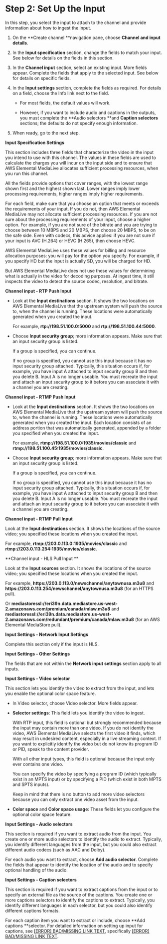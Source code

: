 # Step 2: Set Up the Input<a name="creating-a-channel-step2"></a>

In this step, you select the input to attach to the channel and provide information about how to ingest the input\.

1. On the **Create channel **navigation pane, choose **Channel and input details**\. 

1. In the **Input specification** section, change the fields to match your input\. See below for details on the fields in this section\.

1. In the **Channel input** section, select an existing input\. More fields appear\. Complete the fields that apply to the selected input\. See below for details on specific fields\.

1. In the **Input settings** section, complete the fields as required\. For details on a field, choose the Info link next to the field\.

   + For most fields, the default values will work\. 

   + However, if you want to include audio and captions in the outputs, you must complete the **Audio selectors **and **Caption selectors** sections; the defaults do not specify enough information\.

1. When ready, go to the next step\.

**Input Specification Settings**

This section includes three fields that characterize the video in the input you intend to use with this channel\. The values in these fields are used to calculate the charges you will incur on the input side and to ensure that AWS Elemental MediaLive allocates sufficient processing resources, when you run this channel\. 

All the fields provide options that cover ranges, with the lowest range shown first and the highest shown last\. Lower ranges imply lower processing requirements, higher ranges imply higher requirements\.

For each field, make sure that you choose an option that meets or exceeds the requirements of your input\. If you do not, then AWS Elemental MediaLive may not allocate sufficient processing resources\. If you are not sure about the processing requirements of your input, choose a higher option\. For example, if you are not sure of the bitrate and you are trying to choose between 10 MBPS and 20 MBPS, then choose 20 MBPS, to be on the safe side\. Even with codecs, this advice applies: if you are not sure if your input is AVC \(H\.264\) or HEVC \(H\.265\), then choose HEVC\.

AWS Elemental MediaLive uses these values for billing and resource allocation purposes: you will pay for the option you specify\. For example, if you specify HD but the input is actually SD, you will be charged for HD\. 

But AWS Elemental MediaLive does not use these values for determining what is actually in the video for decoding purposes\. At ingest time, it still inspects the video to detect the source codec, resolution, and bitrate\. 

**Channel input \- RTP Push Input**

+ Look at the **Input destinations** section\. It shows the two locations on AWS Elemental MediaLive that the upstream system will push the source to, when the channel is running\. These locations were automatically generated when you created the input\. 

  For example, **rtp://198\.51\.100\.0:5000** and **rtp://198\.51\.100\.44:5000**\.

+ Choose **Input security group**; more information appears\. Make sure that an input security group is listed\.

  If a group is specified, you can continue\.

  If no group is specified, you cannot use this input because it has no input security group attached\. Typically, this situation occurs if, for example, you have input A attached to input security group B and then you delete B\. Input A is no longer useable\. You must recreate the input and attach an input security group to it before you can associate it with a channel you are creating\.

**Channel input \- RTMP Push Input**

+ Look at the **Input destinations** section\. It shows the two locations on AWS Elemental MediaLive that the upstream system will push the source to, when the channel is running\. These locations were automatically generated when you created the input\. Each location consists of an address portion that was automatically generated, appended by a folder you specified when you created the input\. 

  For example, **rtmp://198\.51\.100\.0:1935/movies/classic** and **rtmp://198\.51\.100\.45:1935/movies/classic**\.

+ Choose **Input security group**; more information appears\. Make sure that an input security group is listed\.

  If a group is specified, you can continue\.

  If no group is specified, you cannot use this input because it has no input security group attached\. Typically, this situation occurs if, for example, you have input A attached to input security group B and then you delete B\. Input A is no longer useable\. You must recreate the input and attach an input security group to it before you can associate it with a channel you are creating\.

**Channel input \- RTMP Pull Input**

Look at the **Input destinations** section\. It shows the locations of the source video; you specified these locations when you created the input\. 

For example, **rtmp://203\.0\.113\.0:1935/movies/classic** and **rtmp://203\.0\.113\.254:1935/movies/classic**\.

**Channel input \- HLS Pull Input **

Look at the **Input sources** section\. It shows the locations of the source video; you specified these locations when you created the input\. 

For example, **https://203\.0\.113\.0/newschannel/anytownusa\.m3u8** and **https://203\.0\.113\.254/newschannel/anytownusa\.m3u8** \(for an HTTPS pull\)\. 

Or **mediastoressl://eri39n\.data\.mediastore\.us\-west\-2\.amazonaws\.com/premium/canada/mlaw\.m3u8** and **mediastoressl://eri39n\.data\.mediastore\.us\-west\-2\.amazonaws\.com/redundant/premium/canada/mlaw\.m3u8** \(for an AWS Elemental MediaStore pull\)\. 

**Input Settings \- Network Input Settings**

Complete this section only if the input is HLS\. 

**Input Settings \- Other Settings**

The fields that are not within the **Network input settings** section apply to all inputs\. 

**Input Settings \- Video selector**

This section lets you identify the video to extract from the input, and lets you enable the optional color space feature\. 

+ In Video selector, choose Video selector\. More fields appear\. 

+ **Selector settings**: This field lets you identify the video to ingest\. 

  With RTP input, this field is optional but strongly recommended because the input may contain more than one video\. If you do not identify the video, AWS Elemental MediaLive selects the first video it finds, which may result in undesired content, especially in a live streaming context\. If you want to explicitly identify the video but do not know its program ID or PID, speak to the content provider\.

  With all other input types, this field is optional because the input only ever contains one video\.

  You can specify the video by specifying a program ID \(which typically exist in an MPTS input\) or by specifying a PID \(which exist in both MPTS and SPTS inputs\)\.

  Keep in mind that there is no button to add more video selectors because you can only extract one video asset from the input\.

+ **Color space** and **Color space usage**: These fields let you configure the optional color space feature\.

**Input Settings \- Audio selectors**

This section is required if you want to extract audio from the input\. You create one or more audio selectors to identify the audio to extract\. Typically, you identify different languages from the input, but you could also extract different audio codecs \(such as AAC and Dolby\)\.

For each audio you want to extract, choose **Add audio selector**\. Complete the fields that appear to identify the location of the audio and to specify optional handling of the audio\. 

**Input Settings \- Caption selectors**

This section is required if you want to extract captions from the input or to specify an external file as the source of the captions\. You create one or more captions selectors to identify the captions to extract\. Typically, you identify different languages in each selector, but you could also identify different captions formats\. 

For each caption item you want to extract or include, choose **Add captions **selector\. For detailed information on setting up input for captions, see [[ERROR] BAD/MISSING LINK TEXT](captions.md), specifically [[ERROR] BAD/MISSING LINK TEXT](#creating-a-channel-step2)\.